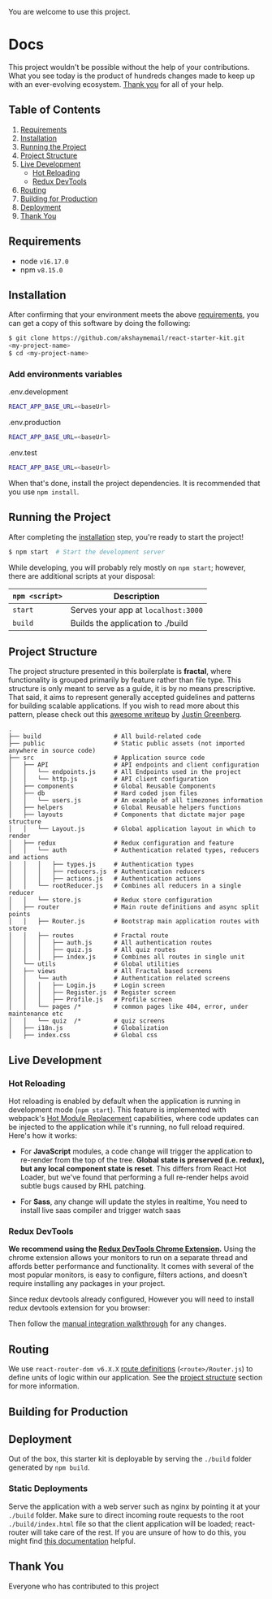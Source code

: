 You are welcome to use this project.

# Docs

This project wouldn't be possible without the help of your contributions. What you see today is the product of hundreds changes made to keep up with an ever-evolving ecosystem. [Thank you](#thank-you) for all of your help.

## Table of Contents

1. [Requirements](#requirements)
1. [Installation](#getting-started)
1. [Running the Project](#running-the-project)
1. [Project Structure](#project-structure)
1. [Live Development](#local-development)
   - [Hot Reloading](#hot-reloading)
   - [Redux DevTools](#redux-devtools)
1. [Routing](#routing)
1. [Building for Production](#building-for-production)
1. [Deployment](#deployment)
1. [Thank You](#thank-you)

## Requirements

- node `v16.17.0`
- npm `v8.15.0`

## Installation

After confirming that your environment meets the above [requirements](#requirements), you can get a copy of this software by doing the following:

```bash
$ git clone https://github.com/akshaymemail/react-starter-kit.git
<my-project-name>
$ cd <my-project-name>
```

### Add environments variables

.env.development

```bash
REACT_APP_BASE_URL=<baseUrl>
```

.env.production

```bash
REACT_APP_BASE_URL=<baseUrl>
```

.env.test

```bash
REACT_APP_BASE_URL=<baseUrl>
```

When that's done, install the project dependencies. It is recommended that you use `npm install`.

## Running the Project

After completing the [installation](#installation) step, you're ready to start the project!

```bash
$ npm start  # Start the development server
```

While developing, you will probably rely mostly on `npm start`; however, there are additional scripts at your disposal:

| `npm <script>` | Description                         |
| -------------- | ----------------------------------- |
| `start`        | Serves your app at `localhost:3000` |
| `build`        | Builds the application to ./build   |

## Project Structure

The project structure presented in this boilerplate is **fractal**, where functionality is grouped primarily by feature rather than file type. This structure is only meant to serve as a guide, it is by no means prescriptive. That said, it aims to represent generally accepted guidelines and patterns for building scalable applications. If you wish to read more about this pattern, please check out this [awesome writeup](https://github.com/davezuko/react-redux-starter-kit/wiki/Fractal-Project-Structure) by [Justin Greenberg](https://github.com/justingreenberg).

```
.
├── build                    # All build-related code
├── public                   # Static public assets (not imported anywhere in source code)
├── src                      # Application source code
│   ├── API                  # API endpoints and client configuration
│   │   └── endpoints.js     # All Endpoints used in the project
│   │   └── http.js          # API client configuration
│   ├── components           # Global Reusable Components
│   ├── db                   # Hard coded json files
│   │   └── users.js         # An example of all timezones information
│   ├── helpers              # Global Reusable helpers functions
│   ├── layouts              # Components that dictate major page structure
│   │   └── Layout.js        # Global application layout in which to render
│   ├── redux                # Redux configuration and feature
│   │   └── auth             # Authentication related types, reducers and actions
│   │   │   ├── types.js     # Authentication types
│   │   │   ├── reducers.js  # Authentication reducers
│   │   │   ├── actions.js   # Authentication actions
│   │   └── rootReducer.js   # Combines all reducers in a single reducer
│   │   └── store.js         # Redux store configuration
│   ├── router               # Main route definitions and async split points
│   │   ├── Router.js        # Bootstrap main application routes with store
│   │   ├── routes           # Fractal route
│   │   │   ├── auth.js      # All authentication routes
│   │   │   ├── quiz.js      # All quiz routes
│   │   │   ├── index.js     # Combines all routes in single unit
│   └── utils                # Global utilities
│   ├── views                # All Fractal based screens
│   │   └── auth             # Authentication related screens
│   │   │   ├── Login.js     # Login screen
│   │   │   ├── Register.js  # Register screen
│   │   │   ├── Profile.js   # Profile screen
│   │   └── pages /*         # common pages like 404, error, under maintenance etc
│   │   └── quiz  /*         # quiz screens
│   ├── i18n.js              # Globalization
│   ├── index.css            # Global css
```

## Live Development

### Hot Reloading

Hot reloading is enabled by default when the application is running in development mode (`npm start`). This feature is implemented with webpack's [Hot Module Replacement](https://webpack.github.io/docs/hot-module-replacement.html) capabilities, where code updates can be injected to the application while it's running, no full reload required. Here's how it works:

- For **JavaScript** modules, a code change will trigger the application to re-render from the top of the tree. **Global state is preserved (i.e. redux), but any local component state is reset**. This differs from React Hot Loader, but we've found that performing a full re-render helps avoid subtle bugs caused by RHL patching.

- For **Sass**, any change will update the styles in realtime, You need to install live saas compiler and trigger watch saas

### Redux DevTools

**We recommend using the [Redux DevTools Chrome Extension](https://chrome.google.com/webstore/detail/redux-devtools/lmhkpmbekcpmknklioeibfkpmmfibljd).**
Using the chrome extension allows your monitors to run on a separate thread and affords better performance and functionality. It comes with several of the most popular monitors, is easy to configure, filters actions, and doesn't require installing any packages in your project.

Since redux devtools already configured, However you will need to install redux devtools extension for you browser:

Then follow the [manual integration walkthrough](https://github.com/gaearon/redux-devtools/blob/master/docs/Walkthrough.md) for any changes.

## Routing

We use `react-router-dom v6.X.X` [route definitions](https://github.com/remix-run/react-router#readme) (`<route>/Router.js`) to define units of logic within our application. See the [project structure](#project-structure) section for more information.

## Building for Production

## Deployment

Out of the box, this starter kit is deployable by serving the `./build` folder generated by `npm build`.

### Static Deployments

Serve the application with a web server such as nginx by pointing it at your `./build` folder. Make sure to direct incoming route requests to the root `./build/index.html` file so that the client application will be loaded; react-router will take care of the rest. If you are unsure of how to do this, you might find [this documentation](https://github.com/reactjs/react-router/blob/master/docs/guides/Histories.md#configuring-your-server) helpful.

## Thank You

Everyone who has contributed to this project
